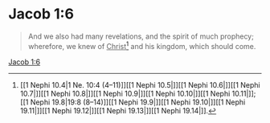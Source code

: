 # Jacob 1:6

> And we also had many revelations, and the spirit of much prophecy; wherefore, we knew of <u>Christ</u>[^a] and his kingdom, which should come.

[Jacob 1:6](https://www.churchofjesuschrist.org/study/scriptures/bofm/jacob/1?lang=eng&id=p6#p6)


[^a]: [[1 Nephi 10.4|1 Ne. 10:4 (4–11)]][[1 Nephi 10.5|]][[1 Nephi 10.6|]][[1 Nephi 10.7|]][[1 Nephi 10.8|]][[1 Nephi 10.9|]][[1 Nephi 10.10|]][[1 Nephi 10.11|]]; [[1 Nephi 19.8|19:8 (8–14)]][[1 Nephi 19.9|]][[1 Nephi 19.10|]][[1 Nephi 19.11|]][[1 Nephi 19.12|]][[1 Nephi 19.13|]][[1 Nephi 19.14|]].  
